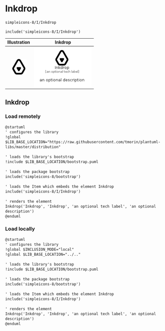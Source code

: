 # Inkdrop


```text
simpleicons-8/I/Inkdrop
```

```text
include('simpleicons-8/I/Inkdrop')
```



| Illustration | Inkdrop |
| :---: | :---: |
| ![illustration for Illustration](../../simpleicons-8/I/Inkdrop.png) | ![illustration for Inkdrop](../../simpleicons-8/I/Inkdrop.Local.png) |




## Inkdrop

### Load remotely
```plantuml
@startuml
' configures the library
!global $LIB_BASE_LOCATION="https://raw.githubusercontent.com/tmorin/plantuml-libs/master/distribution"

' loads the library's bootstrap
!include $LIB_BASE_LOCATION/bootstrap.puml

' loads the package bootstrap
include('simpleicons-8/bootstrap')

' loads the Item which embeds the element Inkdrop
include('simpleicons-8/I/Inkdrop')

' renders the element
Inkdrop('Inkdrop', 'Inkdrop', 'an optional tech label', 'an optional description')
@enduml
```

### Load locally
```plantuml
@startuml
' configures the library
!global $INCLUSION_MODE="local"
!global $LIB_BASE_LOCATION="../.."

' loads the library's bootstrap
!include $LIB_BASE_LOCATION/bootstrap.puml

' loads the package bootstrap
include('simpleicons-8/bootstrap')

' loads the Item which embeds the element Inkdrop
include('simpleicons-8/I/Inkdrop')

' renders the element
Inkdrop('Inkdrop', 'Inkdrop', 'an optional tech label', 'an optional description')
@enduml
```

